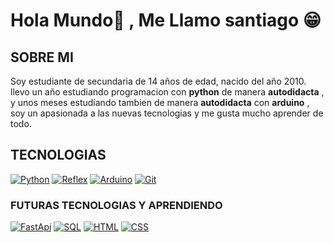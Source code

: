 # Hola Mundo👋 , Me Llamo santiago 😁

## SOBRE MI
Soy estudiante de secundaria de 14 años de edad, nacido del año 2010.
llevo un año estudiando programacion con __python__ de manera __autodidacta__ , y unos meses estudiando tambien de manera __autodidacta__ con __arduino__ , soy un apasionada a las nuevas tecnologias y me gusta mucho aprender de todo.

## TECNOLOGIAS

[![Python](https://img.shields.io/badge/Python-blue?style=for-the-badge&logo=python&logoColor=white&labelColor=101010)]()
[![Reflex](https://img.shields.io/badge/Reflex-purple?style=for-the-badge&logo=Reflex&logoColor=white&labelColor=101010)]()
[![Arduino](https://img.shields.io/badge/Arduino-skyblue?style=for-the-badge&logo=Arduinoi&logoColor=white&labelColor=101010)]()
[![Git](https://img.shields.io/badge/Git-red?style=for-the-badge&logo=Git&logoColor=white&labelColor=101010)]()

### FUTURAS TECNOLOGIAS Y APRENDIENDO
[![FastApi](https://img.shields.io/badge/FastApi-green?style=for-the-badge&logo=FastApi&logoColor=white&labelColor=101010)]()
[![SQL](https://img.shields.io/badge/SQL-232F3E?style=for-the-badge&logo=MySQL&logoColor=white&labelColor=101010)]()
[![HTML](https://img.shields.io/badge/HTML-redblack?style=for-the-badge&logo=HTML5&logoColor=white&labelColor=101010)]()
[![CSS](https://img.shields.io/badge/CSS-blue?style=for-the-badge&logo=CSS3&logoColor=white&labelColor=101010)]()
